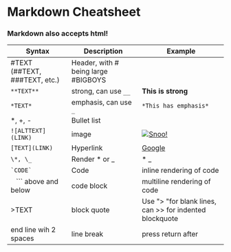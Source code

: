 

# **Markdown Cheatsheet**
### Markdown also accepts html!
|Syntax|Description|Example|
|-----|------------|-----|
|#TEXT (##TEXT, ###TEXT, etc.)|Header, with # being large #BIGBOYS|
|`**TEXT**`|strong, can use `__`|**This is strong**|
|`*TEXT*`|emphasis, can use `_`|`*This has emphasis*`|
|*, +, -|Bullet list||* Item 1 <br /> * Item 2|
|`![ALTTEXT](LINK)`|image|[![Snoo!](https://pixeljoint.com/files/icons/full/newmario.gif)](https://pixeljoint.com/pixelart/13250.htm)|
|`[TEXT](LINK)`|Hyperlink|[Google](http://google.com)|
|`\*, \_`|Render * or _|\* \_|
|`` `CODE` ``|Code|inline rendering of code|
|``` ``` ``` above and below|code block|multiline rendering of code|
|>TEXT|block quote|Use ">  "for blank lines, can >> for indented blockquote| 
|end line wih 2 spaces|line break|press return after|

